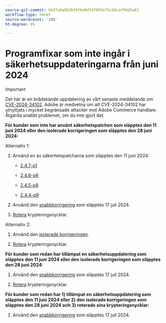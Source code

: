 ```yaml
---
source-git-commit: b63fa9a8b2b59f6e8dfd7003e75c66caf99d5e81
workflow-type: tm+mt
source-wordcount: '180'
ht-degree: 0%

---
```

# Programfixar som inte ingår i säkerhetsuppdateringarna från juni 2024

>[!IMPORTANT]
>
>Det här är en brådskande uppdatering av vårt senaste meddelande om [CVE-2024-34102](https://nvd.nist.gov/vuln/detail/CVE-2024-34102). Adobe är medvetna om att CVE-2024-34102 har utnyttjats i mycket begränsade attacker mot Adobe Commerce handlare. Åtgärda snabbt problemet, om du inte gjort det.

**För kunder som inte har använt säkerhetspatchen som släpptes den 11 juni 2024 eller den isolerade korrigeringen som släpptes den 28 juni 2024:**

Alternativ 1:

1. Använd en av säkerhetspatcharna som släpptes den 11 juni 2024:

   * [2.4.7-p1](https://experienceleague.adobe.com/sv/docs/commerce-operations/release/notes/security-patches/2-4-7-patches#adobe-commerce-247-p1)

   * [2.4.6-p6](https://experienceleague.adobe.com/sv/docs/commerce-operations/release/notes/security-patches/2-4-6-patches#adobe-commerce-246-p6)

   * [2.4.5-p8](https://experienceleague.adobe.com/sv/docs/commerce-operations/release/notes/security-patches/2-4-5-patches#adobe-commerce-245-p8)

   * [2.4.4-p9](https://experienceleague.adobe.com/sv/docs/commerce-operations/release/notes/security-patches/2-4-4-patches#adobe-commerce-244-p9)

1. Använd den [snabbkorrigering](https://experienceleague.adobe.com/sv/docs/commerce-knowledge-base/kb/troubleshooting/known-issues-patches-attached/security-update-available-for-adobe-commerce-apsb24-40-revised-to-include-isolated-patch-for-cve-2024-34102) som släpptes 17 juli 2024.

1. [Rotera](https://experienceleague.adobe.com/sv/docs/commerce-admin/systems/security/encryption-key) krypteringsnycklar.

Alternativ 2:

1. Använd den [isolerade korrigeringen](https://experienceleague.adobe.com/sv/docs/commerce-knowledge-base/kb/troubleshooting/known-issues-patches-attached/security-update-available-for-adobe-commerce-apsb24-40-revised-to-include-isolated-patch-for-cve-2024-34102).

1. [Rotera](https://experienceleague.adobe.com/sv/docs/commerce-admin/systems/security/encryption-key) krypteringsnycklar.

**För kunder som redan har tillämpat en säkerhetsuppdatering som släpptes den 11 juni 2024 eller den isolerade korrigeringen som släpptes den 28 juni 2024:**

1. Använd den [snabbkorrigering](https://experienceleague.adobe.com/sv/docs/commerce-knowledge-base/kb/troubleshooting/known-issues-patches-attached/security-update-available-for-adobe-commerce-apsb24-40-revised-to-include-isolated-patch-for-cve-2024-34102) som släpptes 17 juli 2024.

1. [Rotera](https://experienceleague.adobe.com/sv/docs/commerce-admin/systems/security/encryption-key) krypteringsnycklar.

**För kunder som redan har 1) tillämpat en säkerhetsuppdatering som släpptes den 11 juni 2024 eller 2) den isolerade korrigeringen som släpptes den 28 juni 2024 och 3) roterade sina krypteringsnycklar:**
 
1. Använd den [snabbkorrigering](https://experienceleague.adobe.com/sv/docs/commerce-knowledge-base/kb/troubleshooting/known-issues-patches-attached/security-update-available-for-adobe-commerce-apsb24-40-revised-to-include-isolated-patch-for-cve-2024-34102) som släpptes 17 juli 2024.
